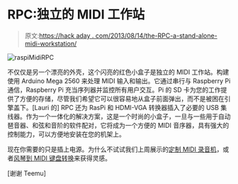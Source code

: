 # RPC:独立的 MIDI 工作站

> 原文:[https://hack aday . com/2013/08/14/the-RPC-a-stand-alone-midi-workstation/](https://hackaday.com/2013/08/14/the-rpc-a-stand-alone-midi-workstation/)

![raspiMidiRPC](../Images/34b32ff8164f50d3c45a1c1be69d2e29.png)

不仅仅是另一个漂亮的外壳，这个闪亮的红色小盒子是独立的 MIDI 工作站。构建使用 Arduino Mega 2560 来处理 MIDI 输入和输出。它通过串行与 Raspberry Pi 通信，Raspberry Pi 充当序列器并监控所有用户交互。Pi 的 SD 卡为您的工作提供了方便的存储，尽管我们希望它可以很容易地从盒子前面弹出，而不是被困在引擎盖下。[Lauri 的] RPC 还为 RasPi 和 HDMI-VGA 转换器插入了必要的 USB 集线器。作为一个一体化的解决方案，这是一个时尚的小盒子，一旦与一些用于自动琶音器、和弦和音阶的软件配对，它将成为一个方便的 MIDI 音序器，具有强大的控制能力，可以方便地安装在您的机架上。

现在你需要的只是插上电源。为什么不试试我们上周展示的[定制 MIDI 录音机](http://hackaday.com/2013/08/09/custom-made-midi-recorder-for-an-8-year-old-girl/)，或者[风琴到 MIDI 键盘转换](http://hackaday.com/2013/06/25/tearing-apart-an-organ-and-making-a-midi-keyboard/)来获得灵感。

[谢谢 Teemu]